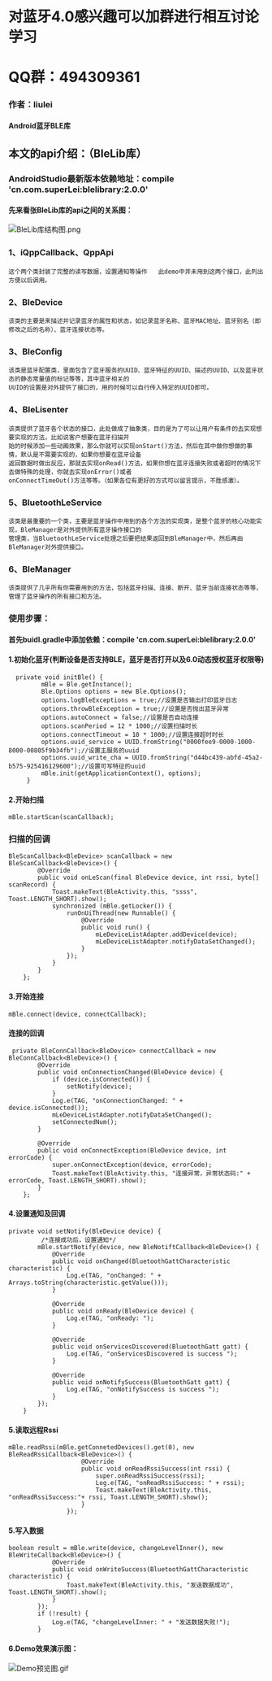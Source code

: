 # 对蓝牙4.0感兴趣可以加群进行相互讨论学习
# QQ群：494309361

### 作者：liulei
#### Android蓝牙BLE库

## 本文的api介绍：（BleLib库）

### AndroidStudio最新版本依赖地址：compile 'cn.com.superLei:blelibrary:2.0.0'


#### 先来看张BleLib库的api之间的关系图：
![BleLib库结构图.png](http://upload-images.jianshu.io/upload_images/3884117-2c5a0b95cda75158.png?imageMogr2/auto-orient/strip%7CimageView2/2/w/840)
### 1、iQppCallback、QppApi
```
这个两个类封装了完整的读写数据，设置通知等操作   此demo中并未用到这两个接口，此列出方便以后调用。
```
### 2、BleDevice
```
该类的主要是来描述并记录蓝牙的属性和状态，如记录蓝牙名称、蓝牙MAC地址、蓝牙别名（即修改之后的名称）、蓝牙连接状态等。
```
### 3、BleConfig
```
该类是蓝牙配置类，里面包含了蓝牙服务的UUID、蓝牙特征的UUID、描述的UUID、以及蓝牙状态的静态常量值的标记等等，其中蓝牙相关的
UUID的设置是对外提供了接口的，用的时候可以自行传入特定的UUID即可。
```      
### 4、BleLisenter
``` 
该类提供了蓝牙各个状态的接口，此处做成了抽象类，目的是为了可以让用户有条件的去实现想要实现的方法，比如说客户想要在蓝牙扫描开
始的时候添加一些动画效果，那么你就可以实现onStart()方法，然后在其中做你想做的事情，默认是不需要实现的，如果你想要在蓝牙设备
返回数据时做出反应，那就去实现onRead()方法，如果你想在蓝牙连接失败或者超时的情况下去做特殊的处理，你就去实现onError()或者
onConnectTimeOut()方法等等。（如果各位有更好的方式可以留言提示，不胜感激）。
```
### 5、BluetoothLeService
```
该类是最重要的一个类，主要是蓝牙操作中用到的各个方法的实现类，是整个蓝牙的核心功能实现，BleManager是对外提供所有蓝牙操作接口的
管理类，当BluetoothLeService处理之后要把结果返回到BleManager中，然后再由BleManager对外提供接口。
```
### 6、BleManager
```
该类提供了几乎所有你需要用到的方法，包括蓝牙扫描、连接、断开、蓝牙当前连接状态等等，管理了蓝牙操作的所有接口和方法。
```

### 使用步骤：

#### 首先buidl.gradle中添加依赖：compile 'cn.com.superLei:blelibrary:2.0.0'
#### 1.初始化蓝牙(判断设备是否支持BLE，蓝牙是否打开以及6.0动态授权蓝牙权限等)<br>

```
  private void initBle() {
         mBle = Ble.getInstance();
         Ble.Options options = new Ble.Options();
         options.logBleExceptions = true;//设置是否输出打印蓝牙日志
         options.throwBleException = true;//设置是否抛出蓝牙异常
         options.autoConnect = false;//设置是否自动连接
         options.scanPeriod = 12 * 1000;//设置扫描时长
         options.connectTimeout = 10 * 1000;//设置连接超时时长
         options.uuid_service = UUID.fromString("0000fee9-0000-1000-8000-00805f9b34fb");//设置主服务的uuid
         options.uuid_write_cha = UUID.fromString("d44bc439-abfd-45a2-b575-925416129600");//设置可写特征的uuid
         mBle.init(getApplicationContext(), options);
     } 
```

#### 2.开始扫描
```
mBle.startScan(scanCallback);
```
### 扫描的回调
```
BleScanCallback<BleDevice> scanCallback = new BleScanCallback<BleDevice>() {
        @Override
        public void onLeScan(final BleDevice device, int rssi, byte[] scanRecord) {
            Toast.makeText(BleActivity.this, "ssss", Toast.LENGTH_SHORT).show();
            synchronized (mBle.getLocker()) {
                runOnUiThread(new Runnable() {
                    @Override
                    public void run() {
                        mLeDeviceListAdapter.addDevice(device);
                        mLeDeviceListAdapter.notifyDataSetChanged();
                    }
                });
            }
        }
    };
```
#### 3.开始连接
```
mBle.connect(device, connectCallback);               
```
#### 连接的回调
```
 private BleConnCallback<BleDevice> connectCallback = new BleConnCallback<BleDevice>() {
        @Override
        public void onConnectionChanged(BleDevice device) {
            if (device.isConnected()) {
                setNotify(device);
            }
            Log.e(TAG, "onConnectionChanged: " + device.isConnected());
            mLeDeviceListAdapter.notifyDataSetChanged();
            setConnectedNum();
        }

        @Override
        public void onConnectException(BleDevice device, int errorCode) {
            super.onConnectException(device, errorCode);
            Toast.makeText(BleActivity.this, "连接异常，异常状态码:" + errorCode, Toast.LENGTH_SHORT).show();
        }
    };
```
#### 4.设置通知及回调
```
private void setNotify(BleDevice device) {
         /*连接成功后，设置通知*/
        mBle.startNotify(device, new BleNotiftCallback<BleDevice>() {
            @Override
            public void onChanged(BluetoothGattCharacteristic characteristic) {
                Log.e(TAG, "onChanged: " + Arrays.toString(characteristic.getValue()));
            }

            @Override
            public void onReady(BleDevice device) {
                Log.e(TAG, "onReady: ");
            }

            @Override
            public void onServicesDiscovered(BluetoothGatt gatt) {
                Log.e(TAG, "onServicesDiscovered is success ");
            }

            @Override
            public void onNotifySuccess(BluetoothGatt gatt) {
                Log.e(TAG, "onNotifySuccess is success ");
            }
        });
    }
```
#### 5.读取远程Rssi
```
mBle.readRssi(mBle.getConnetedDevices().get(0), new BleReadRssiCallback<BleDevice>() {
                    @Override
                    public void onReadRssiSuccess(int rssi) {
                        super.onReadRssiSuccess(rssi);
                        Log.e(TAG, "onReadRssiSuccess: " + rssi);
                        Toast.makeText(BleActivity.this, "onReadRssiSuccess:"+ rssi, Toast.LENGTH_SHORT).show();
                    }
                });
```
#### 5.写入数据
```
boolean result = mBle.write(device, changeLevelInner(), new BleWriteCallback<BleDevice>() {
            @Override
            public void onWriteSuccess(BluetoothGattCharacteristic characteristic) {
                Toast.makeText(BleActivity.this, "发送数据成功", Toast.LENGTH_SHORT).show();
            }
        });
        if (!result) {
            Log.e(TAG, "changeLevelInner: " + "发送数据失败!");
        }
```
#### 6.Demo效果演示图：

![Demo预览图.gif](http://upload-images.jianshu.io/upload_images/3884117-49f080ad44b60946.gif?imageMogr2/auto-orient/strip)








































